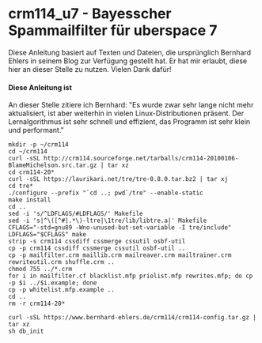 # crm114_u7 - Bayesscher Spammailfilter für uberspace 7

Diese Anleitung basiert auf Texten und Dateien, die ursprünglich Bernhard Ehlers in seinem Blog zur Verfügung gestellt hat. Er hat mir erlaubt, diese hier an dieser Stelle zu nutzen. Vielen Dank dafür!

#### Diese Anleitung ist

An dieser Stelle zitiere ich Bernhard: "Es wurde zwar sehr lange nicht mehr aktualisiert, ist aber weiterhin in vielen Linux-Distributionen präsent. Der Lernalgorithmus ist sehr schnell und effizient, das Programm ist sehr klein und performant."

```Shell
mkdir -p ~/crm114
cd ~/crm114
curl -sSL http://crm114.sourceforge.net/tarballs/crm114-20100106-BlameMichelson.src.tar.gz | tar xz
cd crm114-20*
curl -sSL https://laurikari.net/tre/tre-0.8.0.tar.bz2 | tar xj
cd tre*
./configure --prefix "`cd ..; pwd`/tre" --enable-static
make install
cd ..
sed -i 's/^LDFLAGS/#LDFLAGS/' Makefile
sed -i 's|^\([^#].*\)-ltre|\1tre/lib/libtre.a|' Makefile
CFLAGS="-std=gnu89 -Wno-unused-but-set-variable -I tre/include" LDFLAGS="$CFLAGS" make
strip -s crm114 cssdiff cssmerge cssutil osbf-util
cp -p crm114 cssdiff cssmerge cssutil osbf-util ..
cp -p mailfilter.crm maillib.crm mailreaver.crm mailtrainer.crm rewriteutil.crm shuffle.crm ..
chmod 755 ../*.crm
for i in mailfilter.cf blacklist.mfp priolist.mfp rewrites.mfp; do cp -p $i ../$i.example; done
cp -p whitelist.mfp.example ..
cd ..
rm -r crm114-20*

curl -sSL https://www.bernhard-ehlers.de/crm114/crm114-config.tar.gz | tar xz
sh db_init
```

